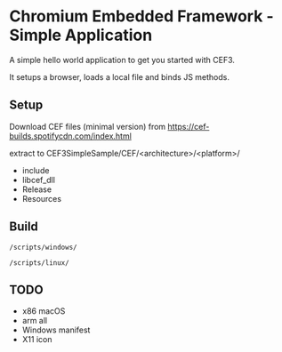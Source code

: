 Chromium Embedded Framework - Simple Application
==============================================
A simple hello world application to get you started with CEF3.

It setups a browser, loads a local file and binds JS methods.

## Setup
Download CEF files (minimal version) from https://cef-builds.spotifycdn.com/index.html

extract to CEF3SimpleSample/CEF/\<architecture\>/\<platform\>/
* include
* libcef_dll
* Release
* Resources

## Build
`/scripts/windows/`

`/scripts/linux/`

## TODO
* x86 macOS
* arm all
* Windows manifest
* X11 icon